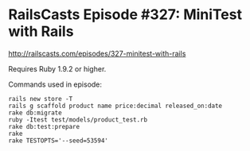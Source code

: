 # RailsCasts Episode #327: MiniTest with Rails

http://railscasts.com/episodes/327-minitest-with-rails

Requires Ruby 1.9.2 or higher.

Commands used in episode:

```
rails new store -T
rails g scaffold product name price:decimal released_on:date
rake db:migrate
ruby -Itest test/models/product_test.rb
rake db:test:prepare
rake
rake TESTOPTS='--seed=53594'
```
